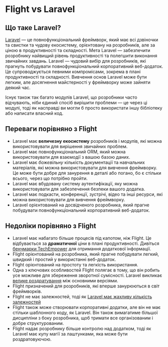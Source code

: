 # Flight vs Laravel

## Що таке Laravel?
[Laravel](https://laravel.com) — це повнофункціональний фреймворк, який має всі дзвіночки та свистки та чудову екосистему, орієнтовану на розробників, 
але за ціною в продуктивності та складності. Мета Laravel — забезпечити розробнику найвищий рівень 
продуктивності та полегшити виконання звичайних завдань. Laravel — чудовий вибір для розробників, які прагнуть побудувати 
повнофункціональний корпоративний веб-додаток. Це супроводжується певними компромісами, зокрема в плані продуктивності та 
складності. Вивчення основ Laravel може бути легким, але досягнення майстерності у фреймворку може зайняти деякий час. 

Існує також так багато модулів Laravel, що розробники часто відчувають, ніби єдиний спосіб вирішити проблеми — це через 
ці модулі, тоді як насправді ви могли б просто використати іншу бібліотеку або написати власний код.

## Переваги порівняно з Flight

- Laravel має **величезну екосистему** розробників і модулів, які можна використовувати для вирішення звичайних проблем.
- Laravel має повнофункціональний ORM, який можна використовувати для взаємодії з вашою базою даних.
- Laravel має _божевільну_ кількість документації та навчальних матеріалів, які можна використовувати для вивчення фреймворку. Це може бути добре для занурення в деталі або погано, бо є стільки всього, через що потрібно пройти.
- Laravel має вбудовану систему аутентифікації, яку можна використовувати для забезпечення безпеки вашого додатка.
- Laravel має подкасти, конференції, зустрічі, відео та інші ресурси, які можна використовувати для вивчення фреймворку.
- Laravel орієнтований на досвідченого розробника, який прагне побудувати повнофункціональний корпоративний веб-додаток.

## Недоліки порівняно з Flight

- Laravel має набагато більше процесів під капотом, ніж Flight. Це відбувається за **драматичної** ціни в плані
  продуктивності. Дивіться [бенчмарки TechEmpower](https://www.techempower.com/benchmarks/#hw=ph&test=fortune&section=data-r22&l=zik073-cn3) 
  для отримання додаткової інформації.
- Flight орієнтований на розробника, який прагне побудувати легкий, швидкий і простий у використанні веб-додаток.
- Flight орієнтований на простоту та легкість використання.
- Одна з ключових особливостей Flight полягає в тому, що він робить усе можливе для збереження зворотної сумісності. Laravel викликає [велике роздратування](https://www.google.com/search?q=laravel+breaking+changes+major+version+complaints&sca_esv=6862a9c407df8d4e&sca_upv=1&ei=t72pZvDeI4ivptQP1qPMwQY&ved=0ahUKEwiwlurYuNCHAxWIl4kEHdYRM2gQ4dUDCBA&uact=5&oq=laravel+breaking+changes+major+version+complaints&gs_lp=Egxnd3Mtd2l6LXNlcnAiMWxhcmF2ZWwgYnJlYWtpbmcgY2hhbmdlcyBtYWpvciB2ZXJzaW9uIGNvbXBsYWludHMyChAAGLADGNYEGEcyChAAGLADGNYEGEcyChAAGLADGNYEGEcyChAAGLADGNYEGEcyChAAGLADGNYEGEcyChAAGLADGNYEGEcyChAAGLADGNYEGEdIjAJQAFgAcAF4AZABAJgBAKABAKoBALgBA8gBAJgCAaACB5gDAIgGAZAGCJIHATGgBwA&sclient=gws-wiz-serp) між основними версіями.
- Flight призначений для розробників, які вперше занурюються в світ фреймворків.
- Flight не має залежностей, тоді як [Laravel має жахливу кількість залежностей](https://github.com/laravel/framework/blob/12.x/composer.json)
- Flight також може створювати корпоративні додатки, але він не має стільки шаблонного коду, як Laravel.
  Він також вимагатиме більшої дисципліни з боку розробника, щоб тримати все організованим і добре структурованим.
- Flight надає розробнику більше контролю над додатком, тоді як Laravel має купу магії за лаштунками, яка може бути роздратовуючою.